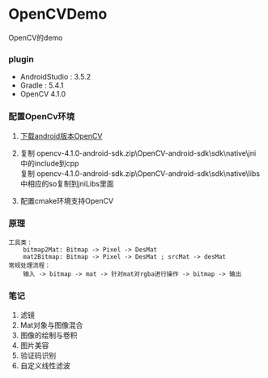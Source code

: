 # OpenCVDemo

OpenCV的demo

### plugin
- AndroidStudio : 3.5.2
- Gradle : 5.4.1
- OpenCV 4.1.0

### 配置OpenCv环境
1. [下载android版本OpenCV](https://github.com/opencv/opencv/releases)

2. 复制 opencv-4.1.0-android-sdk.zip\OpenCV-android-sdk\sdk\native\jni
   中的include到cpp<br> 复制
   opencv-4.1.0-android-sdk.zip\OpenCV-android-sdk\sdk\native\libs
   中相应的so复制到jniLibs里面

3. 配置cmake环境支持OpenCV

### 原理
    
    工具类：
        bitmap2Mat: Bitmap -> Pixel -> DesMat 
        mat2Bitmap: Bitmap -> Pixel -> DesMat ; srcMat -> desMat
    常规处理流程：
        输入 -> bitmap -> mat -> 针对mat对rgba进行操作 -> bitmap -> 输出
        
    
    
### 笔记
1. 滤镜
2. Mat对象与图像混合
3. 图像的绘制与卷积
4. 图片美容
5. 验证码识别
6. 自定义线性滤波
